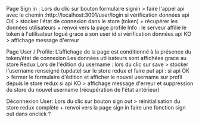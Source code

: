 Page Sign in :
Lors du clic sur bouton formulaire signin > faire l'appel api avec le chemin :http://localhost:3001/user/login
si vérification données api OK > stocker l'état de connexion dans le store (token) + récupérer les données utilisateurs + renvoi vers la page profile
Info : le serveur affilie le token à l'utilisateur logué grace à son user id
si vérification données api KO > affichage message d'erreur

Page User / Profile:
L’affichage de la page est conditionné à la présence du token/état de connexion
Les données utilisateurs sont affichées grace au store Redux
Lors de l'édition du username : lors du clic sur save > stocker l'username renseigné (update) sur le store redux et faire put api :
si api OK > fermer le formulaire d'édition et afficher le nouvel username sur profil depuis le store redux
si api KO > affichage message d'erreur et suppression du store du nouvel username (récupération de l'état antérieur)

Déconnexion User:
Lors du clic sur bouton sign out > réinitialisation du store redux complète + renvoi vers la page sign in
faire une fonction sign out dans onclick ?
